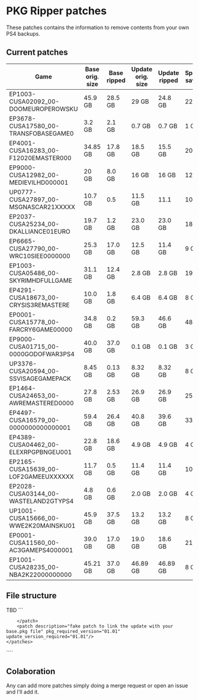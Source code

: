 # PKG Ripper patches

These patches contains the information to remove contents from your own PS4 backups.


## Current patches
| Game                                 	| Base orig. size 	| Base ripped 	| Update orig. size 	| Update ripped 	| Space saved
|--------------------------------------	|---------------------	|-------------------------	|-----------------------	|---------------------------	| ------------
| EP1003-CUSA02092_00-DOOMEUROPEROWSKU 	| 45.9 GB             	| 28.5 GB                 	| 29 GB                 	| 24.8 GB                   	| 22 GB
| EP3678-CUSA17580_00-TRANSFOBASEGAME0 	| 3.2 GB              	| 2.1 GB                  	| 0.7 GB                	| 0.7 GB                    	|  1 GB
| EP4001-CUSA16283_00-F12020EMASTER000 	| 34.85 GB            	| 17.8 GB                 	| 18.5 GB               	| 15.5 GB                   	| 20 GB
| EP9000-CUSA12982_00-MEDIEVILHD000001 	| 20 GB               	| 8.0 GB                  	| 16 GB                 	| 16 GB                     	| 12 GB
| UP0777-CUSA27897_00-MSGNASCAR21XXXXX 	| 10.7 GB             	| 0.5                     	| 11.5 GB               	| 11.1                      	| 10 GB
| EP2037-CUSA25234_00-DKALLIANCE01EURO 	| 19.7 GB               | 1.2 GB                   	| 23.0 GB                  	| 23.0 GB                      	| 18 GB
| EP6665-CUSA27790_00-WRC10SIEE0000000 	| 25.3 GB               | 17.0 GB                   | 12.5 GB                  	| 11.4 GB                      	|  9 GB
| EP1003-CUSA05486_00-SKYRIMHDFULLGAME 	| 31.1 GB               | 12.4 GB                   |  2.8 GB                  	|  2.8 GB                      	| 19 GB
| EP4291-CUSA18673_00-CRYSIS3REMASTERE 	| 10.0 GB               | 1.8 GB                    |  6.4 GB                  	|  6.4 GB                      	|  8 GB
| EP0001-CUSA15778_00-FARCRY6GAME00000 	| 34.8 GB               | 0.2 GB                    |  59.3 GB                  | 46.6 GB                      	| 48 GB
| EP9000-CUSA01715_00-0000GODOFWAR3PS4 	| 40.0 GB               | 37.0 GB                   | 0.1 GB                  	|  0.1 GB                      	|  3 GB
| UP3376-CUSA20594_00-SSVISAGEGAMEPACK 	| 8.45 GB               | 0.13 GB                   | 8.32 GB                  	| 8.32 GB                      	|  8 GB
| EP1464-CUSA24653_00-AWREMASTERED0000 	| 27.8 GB               | 2.53 GB                   | 26.9 GB                  	| 26.9 GB                      	| 25 GB
| EP4497-CUSA16579_00-0000000000000001 	| 59.4 GB               | 26.4 GB                   | 40.8 GB                  	| 39.6 GB                      	| 33 GB
| EP4389-CUSA04462_00-ELEXRPGPBNGEU001 	| 22.8 GB               | 18.6 GB                   | 4.9 GB                  	| 4.9 GB                      	|  4 GB
| EP2165-CUSA15639_00-LOF2GAMEEUXXXXXX 	| 11.7 GB               | 0.5 GB                    | 11.4 GB                  	| 11.4 GB                      	| 10 GB
| EP2028-CUSA03144_00-WASTELAND2GTYPS4 	| 4.8 GB                | 0.6 GB                    | 2.0 GB                  	| 2.0 GB                      	|  4 GB
| UP1001-CUSA15666_00-WWE2K20MAINSKU01 	| 45.9 GB               | 37.5 GB                   | 13.2 GB                  	| 13.2 GB                      	|  8 GB
| EP0001-CUSA11560_00-AC3GAMEPS4000001 	| 39.0 GB               | 17.0 GB                   | 19.0 GB                  	| 18.6 GB                      	| 21 GB
| EP1001-CUSA28235_00-NBA2K22000000000 	| 45.21 GB              | 37.0 GB                   | 46.89 GB                 	| 46.89 GB                     	|  8 GB



## File structure

TBD
´´´
<?xml version="1.0"?>
<pkgpatch>
    <patchInfo description="Removes unnecesary content and all languages except spanish" title_id="CUSA17580" content_id="EP3678-CUSA17580_00-TRANSFOBASEGAME0">
    </patchInfo>
    <patches>
        <patch description="Removes all duplicate content from update 01.01 and all languages except spanish" pkg_required_version="01.00" update_version_required="01.01">
            <file path="Media/SymbolMap"/>
            
        </patch>
        <patch description="fake patch to link the update with your base.pkg file" pkg_required_version="01.01" update_version_required="01.01"/>        
    </patches>

</pkgpatch>
´´´´
 
## Colaboration

Any can add more patches simply doing a merge request or open an issue and I'll add it. 
